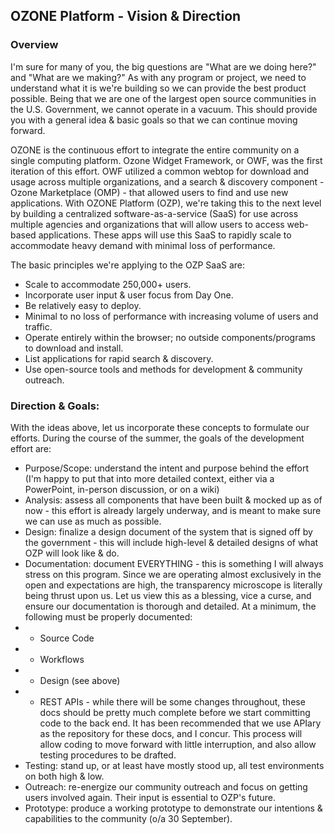 ## OZONE Platform - Vision & Direction

### Overview
I'm sure for many of you, the big questions are "What are we doing here?" and "What are we making?"  As with any program or project, we need to understand what it is we're building so we can provide the best product possible.  Being that we are one of the largest open source communities in the U.S. Government, we cannot operate in a vacuum.  This should provide you with a general idea & basic goals so that we can continue moving forward.

OZONE is the continuous effort to integrate the entire community on a single computing platform.  Ozone Widget Framework, or OWF, was the first iteration of this effort.  OWF utilized a common webtop for download and usage across multiple organizations, and a search & discovery component - Ozone Marketplace (OMP) - that allowed users to find and use new applications.  With OZONE Platform (OZP), we're taking this to the next level by building a centralized software-as-a-service (SaaS) for use across multiple agencies and organizations that will allow users to access web-based applications.  These apps will use this SaaS to rapidly scale to accommodate heavy demand with minimal loss of performance.

The basic principles we're applying to the OZP SaaS are:
* Scale to accommodate 250,000+ users.
* Incorporate user input & user focus from Day One.
* Be relatively easy to deploy.
* Minimal to no loss of performance with increasing volume of users and traffic.
* Operate entirely within the browser; no outside components/programs to download and install.
* List applications for rapid search & discovery.
* Use open-source tools and methods for development & community outreach.


### Direction & Goals:
With the ideas above, let us incorporate these concepts to formulate our efforts.  During the course of the summer, the goals of the development effort are:
* Purpose/Scope: understand the intent and purpose behind the effort (I'm happy to put that into more detailed context, either via a PowerPoint, in-person discussion, or on a wiki)
* Analysis: assess all components that have been built & mocked up as of now - this effort is already largely underway, and is meant to make sure we can use as much as possible.
* Design: finalize a design document of the system that is signed off by the government - this will include high-level & detailed designs of what OZP will look like & do.
* Documentation: document EVERYTHING - this is something I will always stress on this program.  Since we are operating almost exclusively in the open and expectations are high, the transparency microscope is literally being thrust upon us.  Let us view this as a blessing, vice a curse, and ensure our documentation is thorough and detailed.  At a minimum, the following must be properly documented:
* * Source Code
* * Workflows
* * Design (see above)
* * REST APIs - while there will be some changes throughout, these docs should be pretty much complete before we start committing code to the back end.  It has been recommended that we use APIary as the repository for these docs, and I concur.  This process will allow coding to move forward with little interruption, and also allow testing procedures to be drafted.
* Testing: stand up, or at least have mostly stood up, all test environments on both high & low.
* Outreach: re-energize our community outreach and focus on getting users involved again.  Their input is essential to OZP's future.
* Prototype: produce a working prototype to demonstrate our intentions & capabilities to the community (o/a 30 September).